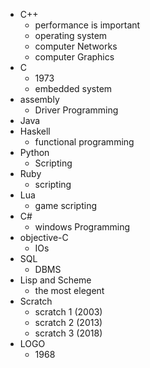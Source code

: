 - C++
	- performance is important
	- operating system
	- computer Networks
	- computer Graphics
- C
	- 1973
	- embedded system
- assembly
	- Driver Programming
- Java
- Haskell
	- functional programming
- Python
	- Scripting
- Ruby
	- scripting
- Lua
	- game scripting
- C#
	- windows Programming
- objective-C
	- IOs
- SQL
	- DBMS
- Lisp and Scheme
	- the most elegent
- Scratch
	- scratch 1 (2003)
	- scratch 2 (2013)
	- scratch 3 (2018)
- LOGO
	- 1968
